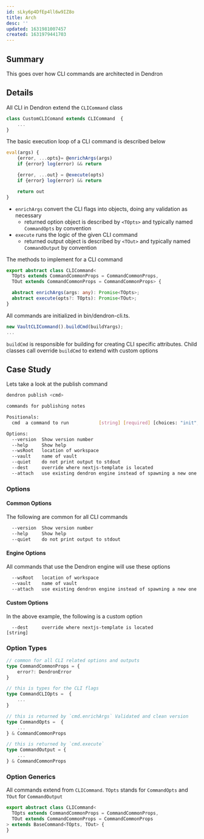 ```yaml
---
id: sLky6p4DfEp4ll6w9IZ8o
title: Arch
desc: ''
updated: 1631981007457
created: 1631979441703
---
```


## Summary

This goes over how CLI commands are architected in Dendron

## Details


All CLI in Dendron extend the `CLICommand` class

```ts
class CustomCLIComand extends CLICommand  {
    ...
}
```

The basic execution loop of a CLI command is described below

```ts
eval(args) {
    {error, ...opts}= @enrichArgs(args)
    if {error} log(error) && return

    {error, ...out} = @execute(opts)
    if {error} log(error) && return

    return out
}
```

* `enrichArgs` convert the CLI flags into objects, doing any validation as necessary
    - returned option object is described by `<TOpts>` and typically named `CommandOpts` by convention
* `execute` runs the logic of the given CLI command
    - returned output object is described by `<TOut>` and typically named `CommandOutput` by convention

The methods to implement for a CLI command

```ts
export abstract class CLICommand<
  TOpts extends CommandCommonProps = CommandCommonProps,
  TOut extends CommandCommonProps = CommandCommonProps> {

  abstract enrichArgs(args: any): Promise<TOpts>;
  abstract execute(opts?: TOpts): Promise<TOut>;
}
```


All commands are initialized in bin/dendron-cli.ts.

```ts
new VaultCLICommand().buildCmd(buildYargs);
...
```

`buildCmd` is responsible for building for creating CLI specific attributes. Child classes call override `buildCmd` to extend with custom options


## Case Study
Lets take a look at the publish command

```sh
dendron publish <cmd>

commands for publishing notes

Positionals:
  cmd  a command to run           [string] [required] [choices: "init", "build"]

Options:
  --version  Show version number                                       [boolean]
  --help     Show help                                                 [boolean]
  --wsRoot   location of workspace
  --vault    name of vault
  --quiet    do not print output to stdout
  --dest     override where nextjs-template is located                  [string]
  --attach   use existing dendron engine instead of spawning a new one [boolean]
```

### Options

#### Common Options

The following are common for all CLI commands

```sh
  --version  Show version number                                       [boolean]
  --help     Show help                                                 [boolean]
  --quiet    do not print output to stdout
```

#### Engine Options

All commands that use the Dendron engine will use these options

```sh
  --wsRoot   location of workspace
  --vault    name of vault
  --attach   use existing dendron engine instead of spawning a new one [boolean]
```

#### Custom Options

In the above example, the following is a custom option

```
  --dest     override where nextjs-template is located                  [string]
```

### Option Types

```ts
// common for all CLI related options and outputs
type CommandCommonProps = {
    error?: DendronError
}

// this is types for the CLI flags
type CommandCLIOpts =  {
    ...
}

// this is returned by `cmd.enrichArgs` Validated and clean version 
type CommandOpts =  { 
    ...
} & CommandCommonProps 

// this is returned by `cmd.execute`
type CommandOutput = {
    ...
} & CommandCommonProps
```

### Option Generics
All commands extend from `CLICommand`. `TOpts` stands for `CommandOpts` and `TOut` for `CommandOutput`

```ts
export abstract class CLICommand<
  TOpts extends CommandCommonProps = CommandCommonProps,
  TOut extends CommandCommonProps = CommandCommonProps
> extends BaseCommand<TOpts, TOut> {
}
```